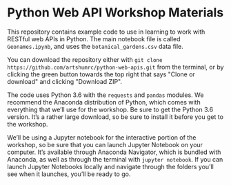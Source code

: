 # Python Web API Workshop Materials

This repository contains example code to use in learning to work with RESTful
web APIs in Python. The main notebook file is called `Geonames.ipynb`, and uses
the `botanical_gardens.csv` data file.

You can download the repository either with
`git clone https://github.com/artshumrc/python-web-apis.git` from the terminal,
or by clicking the green button towards the top right that says "Clone or
download" and clicking "Download ZIP".

The code uses Python 3.6 with the `requests` and `pandas` modules. We recommend the Anaconda distribution of Python, which comes with everything that we’ll use for the workshop. Be sure to get the Python 3.6 version. It’s a rather large download, so be sure to install it before you get to the workshop.
 
We’ll be using a Jupyter notebook for the interactive portion of the workshop, so be sure that you can launch Jupyter Notebook on your computer. It’s available through Anaconda Navigator, which is bundled with Anaconda, as well as through the terminal with `jupyter notebook`. If you can launch Jupyter Notebooks locally and navigate through the folders you’ll see when it launches, you’ll be ready to go.
